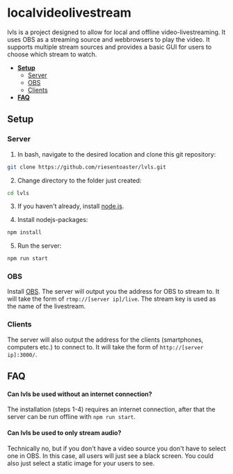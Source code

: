 # localvideolivestream

lvls is a project designed to allow for local and offline video-livestreaming. It uses OBS as a streaming source and webbrowsers to play the video. It supports multiple stream sources and provides a basic GUI for users to choose which stream to watch.

- **[Setup](https://github.com/riesentoaster/lvls/blob/master/README.md#Setup)**
  - [Server](https://github.com/riesentoaster/lvls/blob/master/README.md#Server)
  - [OBS](https://github.com/riesentoaster/lvls/blob/master/README.md#OBS)
  - [Clients](https://github.com/riesentoaster/lvls/blob/master/README.md#Clients)
- **[FAQ](#FAQ)**

## Setup

### Server

1) In bash, navigate to the desired location and clone this git repository: 

```bash
git clone https://github.com/riesentoaster/lvls.git
```

2) Change directory to the folder just created:
```bash
cd lvls
```

3) If you haven't already, install [node.js](https://nodejs.org/en/download/).

4) Install nodejs-packages:
```bash
npm install
```

5) Run the server:
```bash
npm run start
```

### OBS

Install [OBS](https://www.obsproject.com). The server will output you the address for OBS to stream to. It will take the form of `rtmp://[server ip]/live`. The stream key is used as the name of the livestream.

### Clients

The server will also output the address for the clients (smartphones, computers etc.) to connect to. It will take the form of `http://[server ip]:3000/`.


## FAQ

#### Can lvls be used without an internet connection?

The installation (steps 1-4) requires an internet connection, after that the server can be run offline with `npm run start`.

#### Can lvls be used to only stream audio?

Technically no, but if you don't have a video source you don't have to select one in OBS. In this case, all users will just see a black screen. You could also just select a static image for your users to see.
